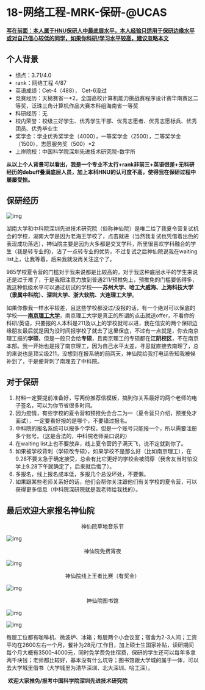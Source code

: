 # 18-网络工程-MRK-保研-@UCAS

**<u>写在前面：本人属于HNU保研人中最底层水平，本人经验只适用于保研边缘水平或对自己信心较低的同学，如果你科研/学习水平较高，建议忽略本文</u>**

## 个人背景

- 绩点：3.71/4.0
- rank：网络工程 4/87
- 英语成绩：Cet-4（488）， Cet-6没过
- 竞赛经历：天梯赛省一*2，全国高校计算机能力挑战赛程序设计赛华南赛区二等奖，泛珠三角计算机作品大赛本科组海南省一等奖
- 科研经历：无
- 校内荣誉：校级三好学生、优秀学生干部、优秀志愿者、优秀志愿标兵、优秀团员、优秀毕业生
- 奖学金：学业优秀奖学金（4000），一等奖学金（2500），二等奖学金（1500），志愿服务奖（500）*2
- 上岸院校：中国科学院深圳先进技术研究院-数字所

**从以上个人背景可以看出，我是一个专业不太行+rank非前三+英语很差+无科研经历的debuff叠满底层人员，加上本科HNU的认可度不高，使得我在保研过程中屡屡受挫。**

## 保研经历

![img](https://cdn.jsdelivr.net/gh/peng-yq/Gallery/img/202206191009955.png)        

​         湖南大学和中科院深圳先进技术研究院（俗称神仙院）是唯二给了我夏令营复试机会的学校，湖南大学是因为老海王学校了，点击就进（当然我复试也凭借着出色的表现成功落选），神仙院主要是因为大多都是交叉学科，所里很喜欢学科融合的学生（我是转专业的)，沾了一点转专业的优势，不过复试之后神仙院说我在waiting list上，让我等着，后来我就没再关注这个了。

​        985学校夏令营的门槛对于我来说都是比较高的，对于我这种底层水平的学生来说还是过于难了，于是我把注意力放到普通211/预推免上，预推免的门槛要低得多，我这种低级水平可以通过初试的学校——**苏州大学、哈工大威海、上海科技大学（隶属中科院）、深圳大学、浙大软院、大连理工大学**。

​        如果你像我一样水平较差，且这些学校都没过/没报的话，有一个绝对可以保底的学校——**<u>南京理工大学</u>**，南京理工大学是真正的所谓的点击就送offer，不看你的科研/英语，只要报的人本科是211及以上的学校就可以进，我在信安的两个保研边缘朋友最后就是因为没时间报学校了就去了这里保底，不过有一点就是，你去南京理工报的**学硕**，但是一般只会给**专硕**，且南京理工的专硕都在**江阴校区**，不在南京本部。我一开始也是报了南京理工，因为自己水平太差，寻思就直接去南理了，总的来说也是顶尖级211，没想到在报系统的前两天，神仙院给我打电话告知我被候补到了，于是便背刺了南理去了中科院。

## 对于保研

1. 材料一定要提前准备好，写两份推荐信模板，搞到你关系最好的两个老师的电子签名，可以为你节省很多时间。
2. 因为疫情，有些学校的夏令营和预推免会合二为一（夏令营只介绍，预推免才面试），一定要看好报的是哪个，不要错过报名。
3. 中科院的报名系统可以报多个学校，但是一个账号只能报一个，所以需要注册多个账号。（这是合法的，中科院老师亲口说的）
4. 在waiting list上也不要放弃，线上夏令营鸽子满天飞，说不定就到你了。
5. 如果被学校背刺（学硕改专硕），如果学校不是那么好（比如南京理工），在9.28不要太急于确定接受，总会有比它更好的学校会被鸽穿（我舍友当时怕没学上9.28下午就确定了，后来就后悔了）。
6. 多报名，线上报名成本低，多报几个总没坏处，不要懒。
7. 如果跟某些老师关系好的话，他们会帮你关注跟他们有关学校的夏令营，可以获得更多信息（中科院深研院就是我老师给我找的）。

## 最后欢迎大家报名神仙院

<center>神仙院草地音乐节</center>

![img](http://a1.qpic.cn/psc?/V10DPE5h2YSCOu/ruAMsa53pVQWN7FLK88i5qhe709ThJSfm3o72GkZHKb9B.xf8w472MFEAQ.c1Swo*F4aNS7rEnaHCkib5UTxE2.jiuzUawKU9ZC2nbnaj0k!/c&ek=1&kp=1&pt=0&bo=QAZVCEAGVQgRECc!&tl=3&vuin=1538245416&tm=1655568000&dis_t=1655568436&dis_k=e3929c164fac74fa6aebc1b95206d099&sce=60-2-2&rf=viewer_311)

<center>神仙院免费宵夜</center>

![img](http://a1.qpic.cn/psc?/V10DPE5h2YSCOu/ruAMsa53pVQWN7FLK88i5rWzP5jMMzgtA15zpEKR5zGi5udbENhPhWHtK7.GBclVSnVQZ5.hS6kiLPdEGhj3NkEa.uNBorY4eEShY3y164M!/c&ek=1&kp=1&pt=0&bo=VQhABlUIQAYRECc!&t=5&tl=3&vuin=1538245416&tm=1655568000&dis_t=1655568436&dis_k=6a213aba1f330312d93a973fb2612714&sce=60-2-2&rf=0-0)

<center>神仙院线上王者比赛（有奖金）</center>

![img](http://a1.qpic.cn/psc?/V10DPE5h2YSCOu/ruAMsa53pVQWN7FLK88i5lY68jWQZKhA5NAjJEtuQmJP4kil7SXB3UDwo7nOFAJxrAid9Qb1ilfBzfTUeT7.FHwMhHxGNUtox*AbKXVO78E!/m&ek=1&kp=1&pt=0&bo=QgWlAUIFpQEDEDU!&tl=1&vuin=1538245416&tm=1655568000&dis_t=1655568436&dis_k=168ae7c2a3d5b68e05f470c1af286443&sce=60-4-3&rf=0-0)

<center>神仙院图书馆</center>

![img](http://a1.qpic.cn/psc?/V10DPE5h2YSCOu/ruAMsa53pVQWN7FLK88i5g2ZCYT3dqVJUOqE.OyQPQQPI8B6.XDLJisz6AgLXoDt262z6SourwE78FbnrBans1ggbBRwPF1NyJcRut8GSMA!/m&ek=1&kp=1&pt=0&bo=VQhABlUIQAYRECc!&t=5&tl=3&vuin=1538245416&tm=1655568000&dis_t=1655568436&dis_k=c8b563a16c910523119ff1b8e7535bd6&sce=60-4-3&rf=0-0)

![img](http://a1.qpic.cn/psc?/V10DPE5h2YSCOu/ruAMsa53pVQWN7FLK88i5rBHUb2*cz5do*E8UClzVjGZHADYFWgALUNWBB4wKaCynGW7oGOMiM9sSM0jTjdCqVDOHYdreZsd3ypOjaBYb0A!/m&ek=1&kp=1&pt=0&bo=VQhABlUIQAYRECc!&t=5&tl=3&vuin=1538245416&tm=1655568000&dis_t=1655568436&dis_k=13ff627c72b12df188471bf351c2a40e&sce=60-4-3&rf=0-0)

​        每层工位都有咖啡机、微波炉、冰箱；每层两个小会议室；宿舍为2-3人间；工资平均在2600左右一个月，餐补为28元/工作日，加上硕士生国家补贴，读研期间每个月大概有3500-4000元，同时免学费免住宿费，保研的学生还可以每年多拿两千块钱；老师都比较好，基本没有什么坑导；图书馆跟大学城的属于一体，可以去大学城里借书（大学城里为清华深圳、北大深圳、哈工深）。

​        **欢迎大家推免/报考中国科学院深圳先进技术研究院**

